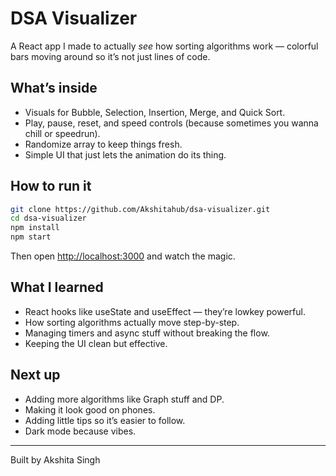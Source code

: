 
# DSA Visualizer

A React app I made to actually *see* how sorting algorithms work — colorful bars moving around so it’s not just lines of code.

## What’s inside

- Visuals for Bubble, Selection, Insertion, Merge, and Quick Sort.
- Play, pause, reset, and speed controls (because sometimes you wanna chill or speedrun).
- Randomize array to keep things fresh.
- Simple UI that just lets the animation do its thing.

## How to run it

```bash
git clone https://github.com/Akshitahub/dsa-visualizer.git
cd dsa-visualizer
npm install
npm start
```

Then open [http://localhost:3000](http://localhost:3000) and watch the magic.

## What I learned

* React hooks like useState and useEffect — they’re lowkey powerful.
* How sorting algorithms actually move step-by-step.
* Managing timers and async stuff without breaking the flow.
* Keeping the UI clean but effective.

## Next up

* Adding more algorithms like Graph stuff and DP.
* Making it look good on phones.
* Adding little tips so it’s easier to follow.
* Dark mode because vibes.

---

Built by Akshita Singh


